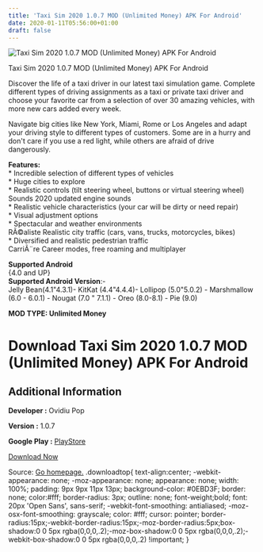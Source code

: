 ```yaml
---
title: 'Taxi Sim 2020 1.0.7 MOD (Unlimited Money) APK For Android'
date: 2020-01-11T05:56:00+01:00
draft: false
---
```


![Taxi Sim 2020 1.0.7 MOD (Unlimited Money) APK For Android](https://i0.wp.com/apkhome.net/wp-content/uploads/2020/01/Taxi-Sim-2020-1.0.7-MOD-Unlimited-Money.png "Taxi Sim 2020 1.0.7 MOD (Unlimited Money) APK For Android")

  

Taxi Sim 2020 1.0.7 MOD (Unlimited Money) APK For Android

Discover the life of a taxi driver in our latest taxi simulation game. Complete different types of driving assignments as a taxi or private taxi driver and choose your favorite car from a selection of over 30 amazing vehicles, with more new cars added every week.

Navigate big cities like New York, Miami, Rome or Los Angeles and adapt your driving style to different types of customers. Some are in a hurry and don't care if you use a red light, while others are afraid of drive dangerously.

**Features:**  
\* Incredible selection of different types of vehicles  
\* Huge cities to explore  
\* Realistic controls (tilt steering wheel, buttons or virtual steering wheel)  
Sounds 2020 updated engine sounds  
\* Realistic vehicle characteristics (your car will be dirty or need repair)  
\* Visual adjustment options  
\* Spectacular and weather environments  
RÃ©aliste Realistic city traffic (cars, vans, trucks, motorcycles, bikes)  
\* Diversified and realistic pedestrian traffic  
CarriÃ¨re Career modes, free roaming and multiplayer

**Supported Android**  
{4.0 and UP}  
**Supported Android Version**:-  
Jelly Bean(4.1"4.3.1)- KitKat (4.4"4.4.4)- Lollipop (5.0"5.0.2) - Marshmallow (6.0 - 6.0.1) - Nougat (7.0 " 7.1.1) - Oreo (8.0-8.1) - Pie (9.0)

**MOD TYPE: Unlimited Money**

Download Taxi Sim 2020 1.0.7 MOD (Unlimited Money) APK For Android
==================================================================

Additional Information
----------------------

**Developer :** Ovidiu Pop

**Version :** 1.0.7

**Google Play :** [PlayStore](https://play.google.com/store/apps/details?id=com.ovilex.taxisim2019)

  

[Download Now](https://store4app.co/post/taxi-sim-2020-1-0-7-mod-unlimited-money-apk-for-android_1578664598)

  
Source: [Go homepage.](https://store4app.co/post/taxi-sim-2020-1-0-7-mod-unlimited-money-apk-for-android_1578664598) .downloadtop{ text-align:center; -webkit-appearance: none; -moz-appearance: none; appearance: none; width: 100%; padding: 9px 9px 11px 13px; background-color: #0EBD3F; border: none; color:#fff; border-radius: 3px; outline: none; font-weight;bold; font: 20px 'Open Sans', sans-serif; -webkit-font-smoothing: antialiased; -moz-osx-font-smoothing: grayscale; color: #fff; cursor: pointer; border-radius:15px;-webkit-border-radius:15px;-moz-border-radius:5px;box-shadow:0 0 5px rgba(0,0,0,.2);-moz-box-shadow:0 0 5px rgba(0,0,0,.2);-webkit-box-shadow:0 0 5px rgba(0,0,0,.2) !important; }